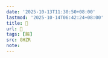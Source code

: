 ```yaml
---
date: '2025-10-13T11:30:50+08:00'
lastmod: '2025-10-14T06:42:24+08:00'
title: 󰧕
url: 󰧕
tags: [脇]
src: GHZR
note:
---
```


